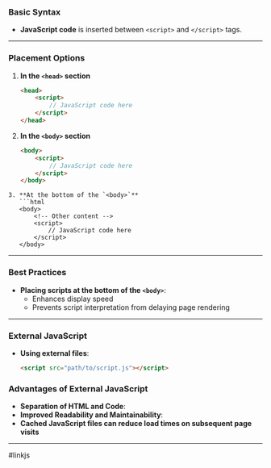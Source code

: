 ### **Basic Syntax**
- **JavaScript code** is inserted between `<script>` and `</script>` tags.
--- 
### **Placement Options**
1. **In the `<head>` section**
   ```html
   <head>
       <script>
           // JavaScript code here
       </script>
   </head>
   ```
2. **In the `<body>` section**
   ```html
   <body>
       <script>
           // JavaScript code here
       </script>
   </body>
```
3. **At the bottom of the `<body>`**
   ```html
   <body>
       <!-- Other content -->
       <script>
           // JavaScript code here
       </script>
   </body>
   ```
---
### Best Practices
- **Placing scripts at the bottom of the `<body>`**:
  - Enhances display speed
  - Prevents script interpretation from delaying page rendering
---
### External JavaScript
- **Using external files**:
  ```html
  <script src="path/to/script.js"></script>
  ```
### Advantages of External JavaScript
- **Separation of HTML and Code**:
- **Improved Readability and Maintainability**:
- **Cached JavaScript files can reduce load times on subsequent page visits**
---


#linkjs